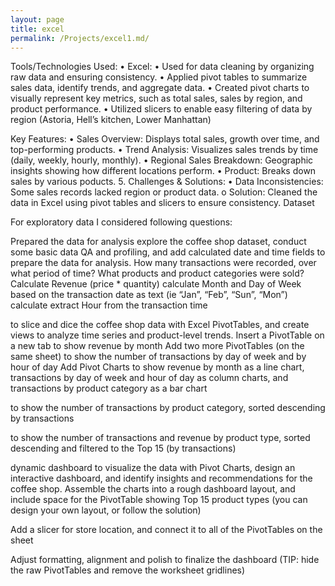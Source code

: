 ```yaml
---
layout: page
title: excel
permalink: /Projects/excel1.md/
---
```



Tools/Technologies Used:
•	Excel: 
•  Used for data cleaning by organizing raw data and ensuring consistency.
•  Applied pivot tables to summarize sales data, identify trends, and aggregate data.
•  Created pivot charts to visually represent key metrics, such as total sales, sales by region, and product performance.
• Utilized slicers to enable easy filtering of data by region (Astoria, Hell’s kitchen, Lower Manhattan)

Key Features:
•	Sales Overview: Displays total sales, growth over time, and top-performing products.
•	Trend Analysis: Visualizes sales trends by time (daily, weekly, hourly, monthly).
•	Regional Sales Breakdown: Geographic insights showing how different locations perform.
•	Product: Breaks down sales by various poducts.
5. Challenges & Solutions:
•	Data Inconsistencies: Some sales records lacked region or product data.
o	Solution: Cleaned the data in Excel using pivot tables and slicers to ensure consistency.
Dataset
 







For exploratory data I considered following questions:	

Prepared the data for analysis
explore the coffee shop dataset, conduct some basic data QA and profiling, and add calculated date and time fields to prepare the data for analysis.
How many transactions were recorded, over what period of time? What products and product categories were sold? Calculate Revenue (price * quantity)
calculate Month and Day of Week based on the transaction date as text (ie “Jan”, “Feb”, “Sun”, “Mon”) calculate extract Hour from the transaction time


 
to slice and dice the coffee shop data with Excel PivotTables, and create views to analyze time series and product-level trends.
Insert a PivotTable on a new tab to show revenue by month
Add two more PivotTables (on the same sheet) to show the number of transactions by day of week and by hour of day
 Add Pivot Charts to show revenue by month as a line chart, transactions by day of week and hour of day as column charts, and transactions by product category as a bar chart




 

 


to show the number of transactions by product category, sorted descending by transactions
 
to show the number of transactions and revenue by product type, sorted descending and filtered to the Top 15 (by transactions)
 

dynamic dashboard 
to visualize the data with Pivot Charts, design an interactive dashboard, and identify insights and recommendations for the coffee shop.
Assemble the charts into a rough dashboard layout, and include space for the PivotTable showing Top 15 product types (you can design your own layout, or follow the solution)

Add a slicer for store location, and connect it to all of the PivotTables on the sheet

Adjust formatting, alignment and polish to finalize the dashboard (TIP: hide the raw PivotTables and remove the worksheet gridlines)



 

